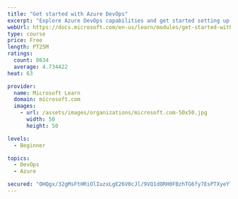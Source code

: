 ```yaml
---
title: "Get started with Azure DevOps"
excerpt: "Explore Azure DevOps capabilities and get started setting up your own organization knowing what separates elite performers from low performers."
webUrl: https://docs.microsoft.com/en-us/learn/modules/get-started-with-devops/
type: course
price: Free
length: PT25M
ratings:
  count: 8634
  average: 4.734422
heat: 63

provider:
  name: Microsoft Learn
  domain: microsoft.com
  images:
    - url: /assets/images/organizations/microsoft.com-50x50.jpg
      width: 50
      height: 50

levels:
  - Beginner

topics:
  - DevOps
  - Azure

secured: "OHQgx/32gMsFtHRiOlIuzxLgE26V0cJl/9VQ1dORH0FBzhTG6fy7EsPTXyeYlIojKAAEjly3lp4X/UXxDZX+cLjHblDHAOflJGX8CndDjgJgRk31n0KuZb3fatmGqfcPel26EpQgTonKemMvf/PsyenLRZ2Twrn5RAzRekP8f9+tYR+nbYHs+M94aLYRXx6GyY/7e5K+qTaCmhbBZuDdv+/Pqm+6ldBVtLFkZRnfQREEqG6bmxXiepRGW3EvpFGkKpUQ+4enwfOuO74OQ2kPh0SB3ip73kS/4O++JbsF7oF/H3nFiY01LRYhI/EnRQaitoPoRon2hsRuj8z5DqTlRJlffuO7IcfWGjHUybGCO13H4Mn57CvsLDgtsbO+IvELrPO4scJBVXrM6i+up+EMekEmzKPtfTM1OuOUbhBMQgA=;8oSMFLJgYPp/yuWgceZW5Q=="
---
```


